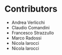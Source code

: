 # Contributors

- Andrea Verlicchi
- Claudio Comandini 
- Francesco Strazzullo 
- Marco Radossi
- Nicola Iarocci
- Nicola Iarocci 
